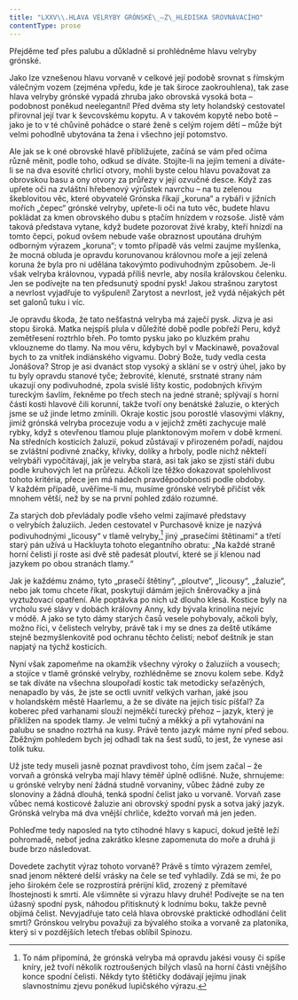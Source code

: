```yaml
---
title: "LXXV\\.HLAVA VELRYBY GRÓNSKÉ\_—Z\_HLEDISKA SROVNÁVACÍHO"
contentType: prose
---
```


<section>

Přejděme teď přes palubu a důkladně si prohlédněme hlavu velryby grónské.

Jako lze vznešenou hlavu vorvaně v celkové její podobě srovnat s římským válečným vozem (zejména vpředu, kde je tak široce zaokrouhlena), tak zase hlava velryby grónské vypadá zhruba jako obrovská vysoká bota – podobnost poněkud neelegantní! Před dvěma sty lety holandský cestovatel přirovnal její tvar k ševcovskému kopytu. A v takovém kopytě nebo botě – jako je to v té chůvině pohádce o staré ženě s celým rojem dětí – může být velmi pohodlně ubytována ta žena i všechno její potomstvo.

Ale jak se k oné obrovské hlavě přibližujete, začíná se vám před očima různě měnit, podle toho, odkud se díváte. Stojíte-li na jejím temeni a díváte-li se na dva esovité chrlicí otvory, mohli byste celou hlavu považovat za obrovskou basu a ony otvory za průřezy v její ozvučné desce. Když zas upřete oči na zvláštní hřebenový výrůstek navrchu – na tu zelenou škeblovitou věc, které obyvatelé Grónska říkají „koruna“ a rybáři v jižních mořích „čepec“ grónské velryby, upřete-li oči na tuto věc, budete hlavu pokládat za kmen obrovského dubu s ptačím hnízdem v rozsoše. Jistě vám taková představa vytane, když budete pozorovat živé kraby, kteří hnízdí na tomto čepci, pokud ovšem nebude vaše obraznost upoutána druhým odborným výrazem „koruna“; v tomto případě vás velmi zaujme myšlenka, že mocná obluda je opravdu korunovanou královnou moře a její zelená koruna že byla pro ni udělána takovýmto podivuhodným způsobem. Je-li však velryba královnou, vypadá příliš nevrle, aby nosila královskou čelenku. Jen se podívejte na ten předsunutý spodní pysk! Jakou strašnou zarytost a nevrlost vyjadřuje to vyšpulení! Zarytost a nevrlost, jež vydá nějakých pět set galonů tuku i víc.

Je opravdu škoda, že tato nešťastná velryba má zaječí pysk. Jizva je asi stopu široká. Matka nejspíš plula v důležité době podle pobřeží Peru, když zemětřesení roztrhlo břeh. Po tomto pysku jako po kluzkém prahu vklouzneme do tlamy. Na mou věru, kdybych byl v Mackinawě, považoval bych to za vnitřek indiánského vigvamu. Dobrý Bože, tudy vedla cesta Jonášova? Strop je asi dvanáct stop vysoký a sklání se v ostrý úhel, jako by tu byly opravdu stanové tyče; žebrovité, klenuté, srstnaté strany nám ukazují ony podivuhodné, zpola svislé lišty kostic, podobných křivým tureckým šavlím, řekněme po třech stech na jedné straně; splývají s horní částí kosti hlavové čili korunní, takže tvoří ony benátské žaluzie, o kterých jsme se už jinde letmo zmínili. Okraje kostic jsou porostlé vlasovými vlákny, jimiž grónská velryba procezuje vodu a v jejichž změti zachycuje malé rybky, když s otevřenou tlamou pluje planktonovým mořem v době krmení. Na středních kosticích žaluzií, pokud zůstávají v přirozeném pořadí, najdou se zvláštní podivné značky, křivky, dolíky a hrboly, podle nichž někteří velrybáři vypočítávají, jak je velryba stará, asi tak jako se zjistí stáří dubu podle kruhových let na průřezu. Ačkoli lze těžko dokazovat spolehlivost tohoto kritéria, přece jen má nádech pravděpodobnosti podle obdoby. V každém případě, uvěříme-li mu, musíme grónské velrybě přičíst věk mnohem větší, než by se na první pohled zdálo rozumné.

Za starých dob převládaly podle všeho velmi zajímavé představy o velrybích žaluziích. Jeden cestovatel v Purchasově knize je nazývá podivuhodnými „licousy“ v tlamě velryby,[^16] jiný „prasečími štětinami“ a třetí starý pán užívá u Hackluyta tohoto elegantního obratu: „Na každé straně horní čelisti jí roste asi dvě stě padesát ploutví, které se jí klenou nad jazykem po obou stranách tlamy.“

Jak je každému známo, tyto „prasečí štětiny“, „ploutve“, „licousy“, „žaluzie“, nebo jak tomu chcete říkat, poskytují dámám jejich šněrovačky a jiná vyztužovací opatření. Ale poptávka po nich už dlouho klesá. Kostice byly na vrcholu své slávy v dobách královny Anny, kdy bývala krinolína nejvíc v módě. A jako se tyto dámy starých časů vesele pohybovaly, ačkoli byly, možno říci, v čelistech velryby, právě tak i my se dnes za deště utíkáme stejně bezmyšlenkovitě pod ochranu těchto čelistí; neboť deštník je stan napjatý na týchž kosticích.

Nyní však zapomeňme na okamžik všechny výroky o žaluziích a vousech; a stojíce v tlamě grónské velryby, rozhlédněme se znovu kolem sebe. Když se tak díváte na všechna sloupořadí kostic tak metodicky seřazěných, nenapadlo by vás, že jste se octli uvnitř velkých varhan, jaké jsou v holandském městě Haarlemu, a že se díváte na jejich tisíc píšťal? Za koberec před varhanami slouží nejměkčí turecký přehoz – jazyk, který je přiklížen na spodek tlamy. Je velmi tučný a měkký a při vytahování na palubu se snadno roztrhá na kusy. Právě tento jazyk máme nyní před sebou. Zběžným pohledem bych jej odhadl tak na šest sudů, to jest, že vynese asi tolik tuku.

Už jste tedy museli jasně poznat pravdivost toho, čím jsem začal – že vorvaň a grónská velryba mají hlavy téměř úplně odlišné. Nuže, shrnujeme: u grónské velryby není žádná studně vorvaniny, vůbec žádné zuby ze slonoviny a žádná dlouhá, tenká spodní čelist jako u vorvaně. Vorvaň zase vůbec nemá kosticové žaluzie ani obrovský spodní pysk a sotva jaký jazyk. Grónská velryba má dva vnější chrliče, kdežto vorvaň má jen jeden.

Pohleďme tedy naposled na tyto ctihodné hlavy s kapucí, dokud ještě leží pohromadě, neboť jedna zakrátko klesne zapomenuta do moře a druhá ji bude brzo následovat.

Dovedete zachytit výraz tohoto vorvaně? Právě s tímto výrazem zemřel, snad jenom některé delší vrásky na čele se teď vyhladily. Zdá se mi, že po jeho širokém čele se rozprostírá prérijní klid, zrozený z přemítavé lhostejnosti k smrti. Ale všimněte si výrazu hlavy druhé! Podívejte se na ten úžasný spodní pysk, náhodou přitisknutý k lodnímu boku, takže pevně objímá čelist. Nevyjadřuje tato celá hlava obrovské praktické odhodlání čelit smrti? Grónskou velrybu považuji za bývalého stoika a vorvaně za platonika, který si v pozdějších letech třebas oblíbil Spinozu.

[^16]: To nám připomíná, že grónská velryba má opravdu jakési vousy či spíše kníry, jež tvoří několik roztroušených bílých vlasů na horní části vnějšího konce spodní čelisti. Někdy tyto štětičky dodávají jejímu jinak slavnostnímu zjevu poněkud lupičského výrazu.

</section>
